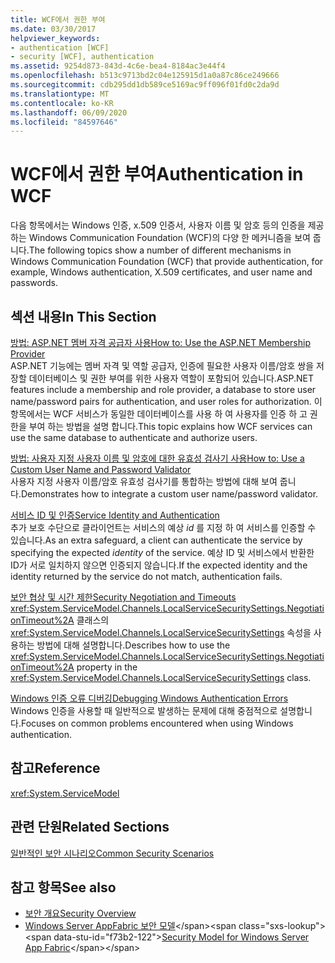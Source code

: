 ```yaml
---
title: WCF에서 권한 부여
ms.date: 03/30/2017
helpviewer_keywords:
- authentication [WCF]
- security [WCF], authentication
ms.assetid: 9254d873-843d-4c6e-bea4-8184ac3e44f4
ms.openlocfilehash: b513c9713bd2c04e125915d1a0a87c86ce249666
ms.sourcegitcommit: cdb295dd1db589ce5169ac9ff096f01fd0c2da9d
ms.translationtype: MT
ms.contentlocale: ko-KR
ms.lasthandoff: 06/09/2020
ms.locfileid: "84597646"
---
```

# <a name="authentication-in-wcf"></a><span data-ttu-id="f73b2-102">WCF에서 권한 부여</span><span class="sxs-lookup"><span data-stu-id="f73b2-102">Authentication in WCF</span></span>
<span data-ttu-id="f73b2-103">다음 항목에서는 Windows 인증, x.509 인증서, 사용자 이름 및 암호 등의 인증을 제공 하는 Windows Communication Foundation (WCF)의 다양 한 메커니즘을 보여 줍니다.</span><span class="sxs-lookup"><span data-stu-id="f73b2-103">The following topics show a number of different mechanisms in Windows Communication Foundation (WCF) that provide authentication, for example, Windows authentication, X.509 certificates, and user name and passwords.</span></span>  
  
## <a name="in-this-section"></a><span data-ttu-id="f73b2-104">섹션 내용</span><span class="sxs-lookup"><span data-stu-id="f73b2-104">In This Section</span></span>  
 [<span data-ttu-id="f73b2-105">방법: ASP.NET 멤버 자격 공급자 사용</span><span class="sxs-lookup"><span data-stu-id="f73b2-105">How to: Use the ASP.NET Membership Provider</span></span>](how-to-use-the-aspnet-membership-provider.md)  
 <span data-ttu-id="f73b2-106">ASP.NET 기능에는 멤버 자격 및 역할 공급자, 인증에 필요한 사용자 이름/암호 쌍을 저장할 데이터베이스 및 권한 부여를 위한 사용자 역할이 포함되어 있습니다.</span><span class="sxs-lookup"><span data-stu-id="f73b2-106">ASP.NET features include a membership and role provider, a database to store user name/password pairs for authentication, and user roles for authorization.</span></span> <span data-ttu-id="f73b2-107">이 항목에서는 WCF 서비스가 동일한 데이터베이스를 사용 하 여 사용자를 인증 하 고 권한을 부여 하는 방법을 설명 합니다.</span><span class="sxs-lookup"><span data-stu-id="f73b2-107">This topic explains how WCF services can use the same database to authenticate and authorize users.</span></span>  
  
 [<span data-ttu-id="f73b2-108">방법: 사용자 지정 사용자 이름 및 암호에 대한 유효성 검사기 사용</span><span class="sxs-lookup"><span data-stu-id="f73b2-108">How to: Use a Custom User Name and Password Validator</span></span>](how-to-use-a-custom-user-name-and-password-validator.md)  
 <span data-ttu-id="f73b2-109">사용자 지정 사용자 이름/암호 유효성 검사기를 통합하는 방법에 대해 보여 줍니다.</span><span class="sxs-lookup"><span data-stu-id="f73b2-109">Demonstrates how to integrate a custom user name/password validator.</span></span>  
  
 [<span data-ttu-id="f73b2-110">서비스 ID 및 인증</span><span class="sxs-lookup"><span data-stu-id="f73b2-110">Service Identity and Authentication</span></span>](service-identity-and-authentication.md)  
 <span data-ttu-id="f73b2-111">추가 보호 수단으로 클라이언트는 서비스의 예상 *id* 를 지정 하 여 서비스를 인증할 수 있습니다.</span><span class="sxs-lookup"><span data-stu-id="f73b2-111">As an extra safeguard, a client can authenticate the service by specifying the expected *identity* of the service.</span></span> <span data-ttu-id="f73b2-112">예상 ID 및 서비스에서 반환한 ID가 서로 일치하지 않으면 인증되지 않습니다.</span><span class="sxs-lookup"><span data-stu-id="f73b2-112">If the expected identity and the identity returned by the service do not match, authentication fails.</span></span>  
  
 [<span data-ttu-id="f73b2-113">보안 협상 및 시간 제한</span><span class="sxs-lookup"><span data-stu-id="f73b2-113">Security Negotiation and Timeouts</span></span>](security-negotiation-and-timeouts.md)  
 <span data-ttu-id="f73b2-114"><xref:System.ServiceModel.Channels.LocalServiceSecuritySettings.NegotiationTimeout%2A> 클래스의 <xref:System.ServiceModel.Channels.LocalServiceSecuritySettings> 속성을 사용하는 방법에 대해 설명합니다.</span><span class="sxs-lookup"><span data-stu-id="f73b2-114">Describes how to use the <xref:System.ServiceModel.Channels.LocalServiceSecuritySettings.NegotiationTimeout%2A> property in the <xref:System.ServiceModel.Channels.LocalServiceSecuritySettings> class.</span></span>  
  
 [<span data-ttu-id="f73b2-115">Windows 인증 오류 디버깅</span><span class="sxs-lookup"><span data-stu-id="f73b2-115">Debugging Windows Authentication Errors</span></span>](debugging-windows-authentication-errors.md)  
 <span data-ttu-id="f73b2-116">Windows 인증을 사용할 때 일반적으로 발생하는 문제에 대해 중점적으로 설명합니다.</span><span class="sxs-lookup"><span data-stu-id="f73b2-116">Focuses on common problems encountered when using Windows authentication.</span></span>  
  
## <a name="reference"></a><span data-ttu-id="f73b2-117">참고</span><span class="sxs-lookup"><span data-stu-id="f73b2-117">Reference</span></span>  
 <xref:System.ServiceModel>  
  
## <a name="related-sections"></a><span data-ttu-id="f73b2-118">관련 단원</span><span class="sxs-lookup"><span data-stu-id="f73b2-118">Related Sections</span></span>  
 [<span data-ttu-id="f73b2-119">일반적인 보안 시나리오</span><span class="sxs-lookup"><span data-stu-id="f73b2-119">Common Security Scenarios</span></span>](common-security-scenarios.md)  
  
## <a name="see-also"></a><span data-ttu-id="f73b2-120">참고 항목</span><span class="sxs-lookup"><span data-stu-id="f73b2-120">See also</span></span>

- [<span data-ttu-id="f73b2-121">보안 개요</span><span class="sxs-lookup"><span data-stu-id="f73b2-121">Security Overview</span></span>](security-overview.md)
- <span data-ttu-id="f73b2-122">[Windows Server AppFabric 보안 모델](https://docs.microsoft.com/previous-versions/appfabric/ee677202(v=azure.10))</span><span class="sxs-lookup"><span data-stu-id="f73b2-122">[Security Model for Windows Server App Fabric](https://docs.microsoft.com/previous-versions/appfabric/ee677202(v=azure.10))</span></span>
